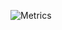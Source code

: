 ![Metrics](https://metrics.lecoq.io/IlluminatiFish?template=classic&isocalendar=1&languages=1&gists=1&achievements=1&lines=1&isocalendar.duration=full-year&languages.colors=github&languages.threshold=0%25&achievements.threshold=C&achievements.secrets=true&achievements.limit=0&config.timezone=Europe%2FLondon)
